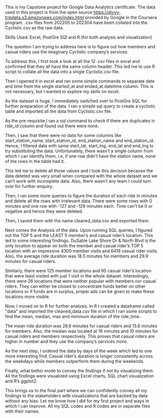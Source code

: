 This is my Capstone project for Google Data Analytics certificate. The data used in this project is from the open source https://divvy-tripdata.s3.amazonaws.com/index.html provided by Google in the Coursera program. .csv files from 202205 to 202304 have been collated into the Cyclistic.csv as the raw data.

Skills Used: Excel, PostGre SQl and R (for both analysis and visualization)

The question I am trying to address here is to figure out how members and casual riders use the imaginary Cyclistic company’s services.

To address this, I first took a look at all the 12 .csv files in excel and confirmed that they all have the same column header. This led me to use R script to collate all the data into a single Cyclistic.csv file. 

Then I opened it in excel and ran some simple commands to separate date and time from the single started_at and ended_at datetime column. This is not necessary, but I wanted to explore my skills on excel.

As the dataset is huge, I immediately switched over to PostGre SQL for further preparation of the data. I ran a simple sql query to create a cyclistic table and imported all the data from Cyclistic.csv file.

As the pre-requisite,I ran a sql command to check if there are duplicates in ride_id column and found out there were none.

Then, I saw that there were no data for some columns like start_station_name, start_station_id, end_station_name and end_station_id. Hence, I filtered data with same start_lat, start_lng, end_lat and end_lng to try substituting the data. Unfortunately, there wasn’t a single column from which I can identify them, i.e, if one row didn’t have the station name, none of the rows in the table had it.

This led me to delete all those values and I took this decision because the data deleted was very small when compared with the whole dataset and we can’t work with incomplete data. Also, there wasn’t any team I could turn over for further enquiry.

Then, I ran some more queries to figure the duration of each ride in minutes and delete all the rows with irrelevant data. There were some rows with 0 minutes and one row with -127 and -129 minutes each. Time can’t be 0 or negative and hence they were deleted.

Then, I saved them with the name cleaned_data.csv and exported them.

Next comes the Analysis of the data. Upon running SQL queries, I figured out the TOP 5 and the LEAST 5 member’s and casual rider’s location. This led to some interesting findings. DuSable Lake Shore Dr & North Blvd is the only location to appear on both the member and casual rider’s TOP 5 location with an impressive 4300 member visits and 6418 casual rider visits. Also, the average ride duration was 18.5 minutes for members and 29.9 minutes for casual riders.

Similarly, there were 125 member locations and 95 casual rider’s location that were least visited with just 1 visit in the whole dataset. Interestingly, there were 26 locations that were neither popular with members nor casual riders. They can either be closed to concentrate funds better on other locations or if funds are in surplus, proper ads can be given to make these locations more visible.

Now, I moved on to R for further analysis. In R I created a dataframe called "data" and imported the cleaned_data.csv file in which I ran some scripts to find the mean, median, max and minimum duration of the ride_time.

The mean ride duration was 26.6 minutes for casual riders and 13.6 minutes for members. Also, the median was located at 16 minutes and 10 minutes for casual riders and members respectively. This proves that casual riders are higher in number and they use the company’s services more.

As the next step, I ordered the data by days of the week which led to one more interesting find. Casual rider’s duration is longer consistently across the weekdays while members outperform them during the weekends.

Finally, what better mode to convey the findings if not by visualizing them. All the findings were visualized using Excel charts, SQL chart visualization and R’s ggplot2.

This brings us to the final part where we can confidently convey all my findings to the stakeholders with visualizations that are backed by data without any bias. Let me know how I did for my first project and ways in which I can improve. All my SQL codes and R codes are in separate files with their names.